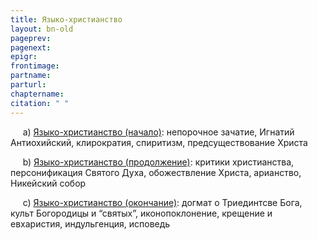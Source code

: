 ```yaml
---
title: Языко-христианство
layout: bn-old
pageprev: 
pagenext: 
epigr: 
frontimage: 
partname: 
parturl: 
chaptername: 
citation: " "
---
```


<p>     a) <a href="yaz_chr1.htm">Языко-христианство (начало)</a>: непорочное зачатие, Игнатий Антиохийский, клирократия, спиритизм, предсуществование Христа<br />
</p>
<p>     b) <a href="yaz_chr2.htm">Языко-христианство (продолжение)</a>: критики христианства, персонификация Святого Духа, обожествление Христа, арианство, Никейский собор<br />
</p>
<p>     c) <a href="yaz_chr3.htm">Языко-христианство (окончание)</a>: догмат о Триединтсве Бога, культ Богородицы и “святых”, иконопоклонение, крещение и евхаристия, индульгенция, исповедь<br />
</p>

 
